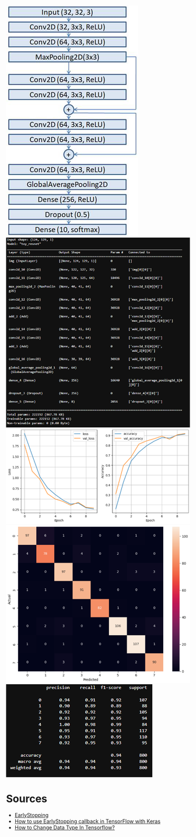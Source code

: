 ![](https://raw.githubusercontent.com/unton3ton/audiowmark/master/AudioAnal/audioneuroclassificator/arch-toyresnet.jpg)
![](https://raw.githubusercontent.com/unton3ton/audiowmark/master/AudioAnal/audioneuroclassificator/toyresnet.PNG)
![](https://raw.githubusercontent.com/unton3ton/audiowmark/master/AudioAnal/audioneuroclassificator/toyresnet-trainval.PNG)
![](https://raw.githubusercontent.com/unton3ton/audiowmark/master/AudioAnal/audioneuroclassificator/toyresnet.matrix.PNG)
![](https://raw.githubusercontent.com/unton3ton/audiowmark/master/AudioAnal/audioneuroclassificator/toyresnet.metrix-10epochs.PNG)

# Sources

* [EarlyStopping](https://keras.io/api/callbacks/early_stopping/)
* [How to use EarlyStopping callback in TensorFlow with Keras](https://www.gcptutorials.com/post/how-to-use-earlystopping-callback-in-tensorflow-with-keras)
* [How to Change Data Type In Tensorflow?](https://stlplaces.com/blog/how-to-change-data-type-of-a-graph-operation-in)
